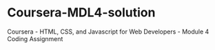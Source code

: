 # Coursera-MDL4-solution
Coursera - HTML, CSS, and Javascript for Web Developers - Module 4 Coding Assignment
